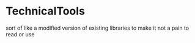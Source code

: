 # TechnicalTools
sort of like a modified version of existing libraries to make it not a pain to read or use
